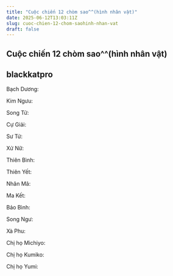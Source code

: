 ```yaml
---
title: "Cuộc chiến 12 chòm sao^^(hình nhân vật)"
date: 2025-06-12T13:03:11Z
slug: cuoc-chien-12-chom-saohinh-nhan-vat
draft: false
---
```


## Cuộc chiến 12 chòm sao^^(hình nhân vật)

## blackkatpro

Bạch Dương:

 
 
 
 
 
Kim Ngưu:

 
 
 
 
 
 
 
Song Tử:

 
 
 
 
 
Cự Giải:

 
 
 
 
 
 
Sư Tử:

 
 
 
 
 
 
 
Xử Nữ:

 
 
 
 
 
Thiên Bình:

 
 
 
 
 
 
Thiên Yết:

 
 
 
 
 
 
 
Nhân Mã:

 
 
 
 
 
 
 
Ma Kết:

 
 
 
 
 
Bảo Bình:

 
 
 
 
 
 
 
Song Ngư:

 
 
 
 
 
 
Xà Phu:

 
 
 
 
 
Chị họ Michiyo:

 
 
 
 
Chị họ Kumiko:

 
 
 
 
 
Chị họ Yumi: